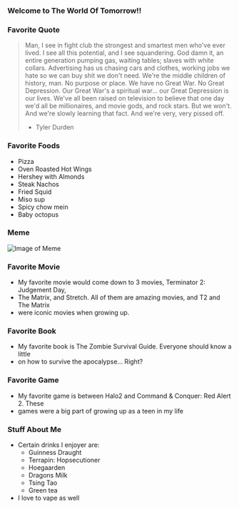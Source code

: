 ### Welcome to The World Of Tomorrow!!

### Favorite Quote
> Man, I see in fight club the strongest and smartest men who've ever lived. I 
 see all this potential, and I see squandering. God damn it, an entire generation
  pumping gas, waiting tables; slaves with white collars. Advertising has us chasing 
 cars and clothes, working jobs we hate so we can buy shit we don't need. We're the 
 middle children of history, man. No purpose or place. We have no Great War. No Great
 Depression. Our Great War's a spiritual war... our Great Depression is our lives. 
 We've all been raised on television to believe that one day we'd all be millionaires,
 and movie gods, and rock stars. But we won't. And we're slowly learning that fact. 
 And we're very, very pissed off. 
 > - Tyler Durden


### Favorite Foods
* Pizza
* Oven Roasted Hot Wings
* Hershey with Almonds
* Steak Nachos
* Fried Squid
* Miso sup
* Spicy chow mein
* Baby octopus

### Meme
![Image of Meme](http://web-images.chacha.com/images/Gallery/6545/what-are-the-best-college-senior-memes-1660473233-jan-12-2014-1-600x400.jpg)


### Favorite Movie
* My favorite movie would come down to 3 movies, Terminator 2: Judgement Day, 
* The Matrix, and Stretch. All of them are amazing movies, and T2 and The Matrix
* were iconic movies when growing up.

### Favorite Book
* My favorite book is The Zombie Survival Guide. Everyone should know a little
* on how to survive the apocalypse... Right?

### Favorite Game
* My favorite game is between Halo2 and Command & Conquer: Red Alert 2. These 
* games were a big part of growing up as a teen in my life

### Stuff About Me
* Certain drinks I enjoyer are:
    * Guinness Draught
    * Terrapin: Hopsecutioner
    * Hoegaarden
    * Dragons Milk
    * Tsing Tao
    * Green tea
* I love to vape as well

